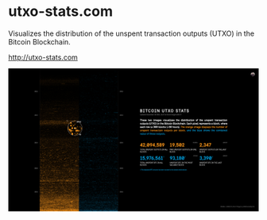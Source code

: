 # utxo-stats.com

Visualizes the distribution of the unspent transaction outputs (UTXO) in the Bitcoin Blockchain.

<http://utxo-stats.com>

<img src="public/img/screenshots/utxo-stats-com-2.png">
